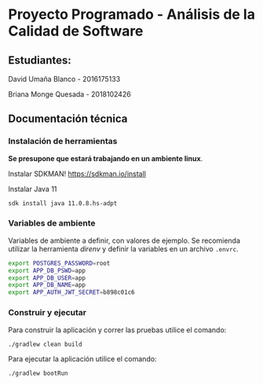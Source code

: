 # Proyecto Programado - Análisis de la Calidad de Software #

## Estudiantes:
David Umaña Blanco - 2016175133

Briana Monge Quesada - 2018102426

## Documentación técnica ##

### Instalación de herramientas ###

**Se presupone que estará trabajando en un ambiente linux**.

Instalar SDKMAN! https://sdkman.io/install

Instalar Java 11

```bash
sdk install java 11.0.8.hs-adpt
```

### Variables de ambiente ###

Variables de ambiente a definir, con valores de ejemplo. Se recomienda utilizar la herramienta *direnv* y definir la variables en un archivo `.envrc`.

```bash
export POSTGRES_PASSWORD=root
export APP_DB_PSWD=app
export APP_DB_USER=app
export APP_DB_NAME=app
export APP_AUTH_JWT_SECRET=b898c01c6
```

### Construir y ejecutar ###

Para construir la aplicación y correr las pruebas utilice el comando:

```bash
./gradlew clean build
```

Para ejecutar la aplicación utilice el comando:

```bash
./gradlew bootRun
```
